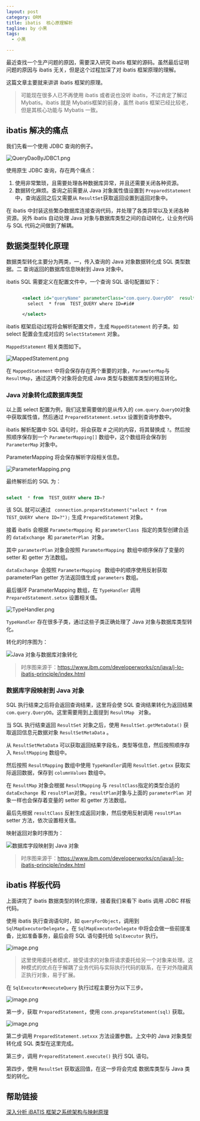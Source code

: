 ```yaml
---
layout: post
category: ORM
title: ibatis  核心原理解析
tagline: by 小黑
tags: 
  - 小黑

---
```


最近查找一个生产问题的原因，需要深入研究 ibatis 框架的源码。虽然最后证明问题的原因与 ibatis 无关，但是这个过程加深了对 ibatis 框架原理的理解。

这篇文章主要就来讲讲 ibatis 框架的原理。

<!--more-->

> 可能现在很多人已不再使用 ibatis 或者说也没听 ibatis，不过肯定了解过 Mybatis。ibatis 就是 Mybatis框架的前身，虽然 ibatis 框架已经比较老，但是其核心功能与 Mybatis 一致。

## ibatis 解决的痛点

我们先看一个使用 JDBC 查询的例子。

![QueryDaoByJDBC1.png](http://www.justdojava.com/assets/images/2019/java/image_andyxh/20190728/QueryDaoByJDBC1-862ba548.png)

使用原生 JDBC 查询，存在两个痛点：

1. 使用非常繁琐，且需要处理各种数据库异常，并且还需要关闭各种资源。
2. 数据转化麻烦。查询之前需要从 Java 对象属性值设置到 `PreparedStatement`中，查询返回之后又需要从 `ResultSet`获取返回设置到返回对象中。

在 ibatis 中封装这些繁杂数据库连接查询代码，并处理了各类异常以及关闭各种资源。另外 ibatis 自动处理 Java 对象与数据库类型之间的自动转化，让业务代码与 SQL 代码之间做到了解耦。

## 数据类型转化原理

数据类型转化主要分为两类，一，传入查询的 Java 对象数据转化成 SQL 类型数据。二 查询返回的数据库信息映射到 Java 对象中。

ibatis SQL 需要定义在配置文件中，一个查询 SQL 语句配置如下：

```xml

      <select id="queryName" parameterClass="com.query.QueryDO"  resultClass="com.query.QueryDO" >
		select  * from  TEST_QUERY where ID=#id#

      </select>
```

ibatis 框架启动过程将会解析配置文件，生成  `MappedStatement` 的子类。如 select 配置会生成对应的 `SelectStatement` 对象。

`MappedStatement` 相关类图如下。

![MappedStatement.png](http://www.justdojava.com/assets/images/2019/java/image_andyxh/20190728/MappedStatement-89058ff2.png)

在 `MappedStatement` 中将会保存存在两个重要的对象，`ParameterMap`与 `ResultMap`，通过这两个对象将会完成 Java 类型与数据库类型的相互转化。


### Java 对象转化成数据库类型

以上面 select 配置为例，我们这里需要做的是从传入的 `com.query.QueryDO`对象中获取属性值，然后通过 `PreparedStatement.setxx` 设置到查询参数中。

ibatis 解析配置中 SQL 语句时，将会获取 # 之间的内容，将其替换成 `?`。然后按照顺序保存到一个 `ParameterMapping[]` 数组中，这个数组将会保存到 `ParameterMap` 对象中。

ParameterMapping 将会保存解析字段相关信息。

![ParameterMapping.png](http://www.justdojava.com/assets/images/2019/java/image_andyxh/20190728/ParameterMapping-2fb5e2eb.png)

最终解析后的 SQL 为：

```sql

select  * from  TEST_QUERY where ID=?

```

该 SQL 就可以通过 ` connection.prepareStatement("select * from  TEST_QUERY where ID=?");` 生成 `PreparedStatement` 对象。

接着 ibatis 会根据 `ParameterMapping `和 `parameterClass `指定的类型创建合适的 `dataExchange `和 `parameterPlan `对象。

其中 `parameterPlan` 对象会按照 `ParameterMapping `数组中顺序保存了变量的 setter 和 getter 方法数组。

`dataExchange `会按照 `ParameterMapping ` 数组中的顺序使用反射获取 parameterPlan getter 方法返回值生成 `parameters` 数组。

最后循环 ParameterMapping 数组，在 `TypeHandler` 调用  `PreparedStatement.setxx` 设置相关值。

![TypeHandler.png](http://www.justdojava.com/assets/images/2019/java/image_andyxh/20190728/TypeHandler-314cd88b.png)

`TypeHandler` 存在很多子类，通过这些子类正确处理了 Java 对象与数据库类型转化。

转化的时序图为：

![Java 对象与数据库对象转化](http://www.justdojava.com/assets/images/2019/java/image_andyxh/20190728/image006.png)

> 时序图来源于：https://www.ibm.com/developerworks/cn/java/j-lo-ibatis-principle/index.html

### 数据库字段映射到 Java 对象

SQL 执行结束之后将会返回查询结果，这里将会使 SQL 查询结果转化为返回结果 `com.query.QueryDO`。这里需要用到上面提到 `ResultMap ` 对象。

当 SQL 执行结束返回 `ResultSet` 对象之后，使用 `ResultSet.getMetaData()` 获取返回信息元数据对象 `ResultSetMetaData` 。

从 `ResultSetMetaData` 可以获取返回结果字段名，类型等信息，然后按照顺序存入 `ResultMapping` 数组中。

然后按照 `ResultMapping` 数组中使用 `TypeHandler`调用 `ResultSet.getxx` 获取实际返回数据，保存到 `columnValues` 数组中。

在 `ResultMap` 对象会根据  `ResultMapping` 与 `resultClass`指定的类型合适的 `dataExchange `和 `resultPlan`对象。`resultPlan`对象与上面的  `parameterPlan `对象一样也会保存着变量的 setter 和 getter 方法数组。

最后先根据 `resultClass` 反射生成返回对象，然后使用反射调用 `resultPlan` setter 方法，依次设置相关值。

映射返回对象时序图为：

![数据库字段映射到 Java 对象](http://www.justdojava.com/assets/images/2019/java/image_andyxh/20190728/image007.png)

> 时序图来源于：https://www.ibm.com/developerworks/cn/java/j-lo-ibatis-principle/index.html

## ibatis 样板代码

上面讲完了 ibatis 数据类型的转化原理，接着我们来看下 ibatis 调用 JDBC 样板代码。 

使用 ibatis 执行查询语句时，如 `queryForObject`，调用到 `SqlMapExecutorDelegate` 。在 `SqlMapExecutorDelegate` 中将会会做一些前提准备，比如准备事务，最后会将 SQL 语句委托给 `SqlExecutor` 执行。

![image.png](http://www.justdojava.com/assets/images/2019/java/image_andyxh/20190728/image-1f0f4bb5.png)

> 这里使用委托者模式，接受请求的对象将请求委托给另一个对象来处理。这种模式的优点在于解耦了业务代码与实际执行代码的联系，在于对外隐藏真正执行对象，易于扩展。 

在 `SqlExecutor#executeQuery`  执行过程主要分为以下三步。

![image.png](http://www.justdojava.com/assets/images/2019/java/image_andyxh/20190728/image-866b88e2.png)

第一步，获取 `PreparedStatement`，使用 `conn.prepareStatement(sql)` 获取。

![image.png](http://www.justdojava.com/assets/images/2019/java/image_andyxh/20190728/image-2bb65f4a.png)

第二步调用 `PreparedStatement.setxxx` 方法设置参数。上文中的 Java 对象类型转化成 SQL 类型在这里完成。

第三步，调用 `PreparedStatement.execute()` 执行 SQL 语句。

第四步，使用 `ResultSet` 获取返回值，在这一步将会完成 数据库类型与 Java 类型的转化。


## 帮助链接

[深入分析 iBATIS 框架之系统架构与映射原理](https://www.ibm.com/developerworks/cn/java/j-lo-ibatis-principle/index.html)